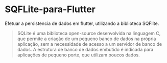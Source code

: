 # SQFLite-para-Flutter
Efetuar a persistencia de dados em flutter, utilizando a biblioteca SQFlite.

<blockquote>
  SQLite é uma biblioteca open-source desenvolvida na linguagem C, que permite a criação de um pequeno banco de dados na própria aplicação, sem a necessidade de acesso a um servidor de banco de dados.
    A estrutura de banco de dados embutido é indicada para aplicações de pequeno porte, que utilizam poucos dados.</blockquote>
